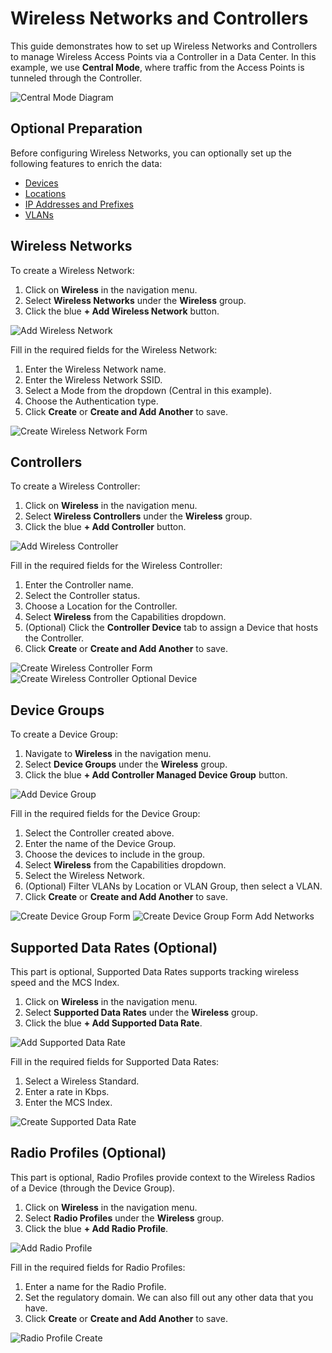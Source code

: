 # Wireless Networks and Controllers

This guide demonstrates how to set up Wireless Networks and Controllers to manage Wireless Access Points via a Controller in a Data Center. In this example, we use **Central Mode**, where traffic from the Access Points is tunneled through the Controller.

![Central Mode Diagram](images/wireless/central-mode.png)

## Optional Preparation

Before configuring Wireless Networks, you can optionally set up the following features to enrich the data:

- [Devices](getting-started/creating-devices.md)
- [Locations](getting-started/creating-location-types-and-locations.md)
- [IP Addresses and Prefixes](getting-started/ipam.md)
- [VLANs](getting-started/vlans-and-vlan-groups.md)

## Wireless Networks

To create a Wireless Network:

1. Click on **Wireless** in the navigation menu.
2. Select **Wireless Networks** under the **Wireless** group.
3. Click the blue **+ Add Wireless Network** button.

![Add Wireless Network](images/wireless/wireless-network-add.png)

Fill in the required fields for the Wireless Network:

1. Enter the Wireless Network name.
2. Enter the Wireless Network SSID.
3. Select a Mode from the dropdown (Central in this example).
4. Choose the Authentication type.
5. Click **Create** or **Create and Add Another** to save.

![Create Wireless Network Form](images/wireless/wireless-network-create.png)

## Controllers

To create a Wireless Controller:

1. Click on **Wireless** in the navigation menu.
2. Select **Wireless Controllers** under the **Wireless** group.
3. Click the blue **+ Add Controller** button.

![Add Wireless Controller](images/wireless/wireless-controller-add.png)

Fill in the required fields for the Wireless Controller:

1. Enter the Controller name.
2. Select the Controller status.
3. Choose a Location for the Controller.
4. Select **Wireless** from the Capabilities dropdown.
5. (Optional) Click the **Controller Device** tab to assign a Device that hosts the Controller.
6. Click **Create** or **Create and Add Another** to save.

![Create Wireless Controller Form](images/wireless/wireless-controller-create-1.png)
![Create Wireless Controller Optional Device](images/wireless/wireless-controller-create-2.png)

## Device Groups

To create a Device Group:

1. Navigate to **Wireless** in the navigation menu.
2. Select **Device Groups** under the **Wireless** group.
3. Click the blue **+ Add Controller Managed Device Group** button.

![Add Device Group](images/wireless/device-group-add.png)

Fill in the required fields for the Device Group:

1. Select the Controller created above.
2. Enter the name of the Device Group.
3. Choose the devices to include in the group.
4. Select **Wireless** from the Capabilities dropdown.
5. Select the Wireless Network.
6. (Optional) Filter VLANs by Location or VLAN Group, then select a VLAN.
7. Click **Create** or **Create and Add Another** to save.

![Create Device Group Form](images/wireless/device-group-create-1.png)
![Create Device Group Form Add Networks](images/wireless/device-group-create-2.png)

## Supported Data Rates (Optional)

This part is optional, Supported Data Rates supports tracking wireless speed and the MCS Index.

1. Click on **Wireless** in the navigation menu.
2. Select **Supported Data Rates** under the **Wireless** group.
3. Click the blue **+ Add Supported Data Rate**.

![Add Supported Data Rate](images/wireless/supported-data-rate-add.png)

Fill in the required fields for Supported Data Rates:

1. Select a Wireless Standard.
2. Enter a rate in Kbps.
3. Enter the MCS Index.

![Create Supported Data Rate](images/wireless/supported-data-rate-create.png)

## Radio Profiles (Optional)

This part is optional, Radio Profiles provide context to the Wireless Radios of a Device (through the Device Group).

1. Click on **Wireless** in the navigation menu.
2. Select **Radio Profiles** under the **Wireless** group.
3. Click the blue **+ Add Radio Profile**.

![Add Radio Profile](images/wireless/radio-profile-add.png)

Fill in the required fields for Radio Profiles:

1. Enter a name for the Radio Profile.
2. Set the regulatory domain. We can also fill out any other data that you have.
3. Click **Create** or **Create and Add Another** to save.

![Radio Profile Create](images/wireless/radio-profile-create.png)

